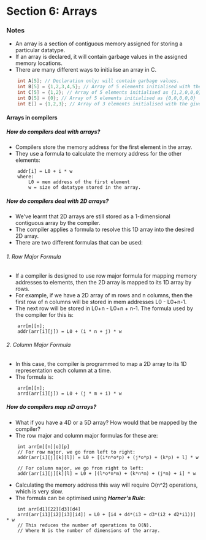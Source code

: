 # Section 6: Arrays

### Notes
- An array is a section of contiguous memory assigned for storing a particular datatype.
- If an array is declared, it will contain garbage values in the assigned memory locations.
- There are many different ways to initialise an array in C.

```C
    int A[5]; // Declaration only; will contain garbage values.
    int B[5] = {1,2,3,4,5}; // Array of 5 elements initialised with the desired elements.
    int C[5] = {1,2}; // Array of 5 elements initialised as {1,2,0,0,0}
    int D[5] = {0}; // Array of 5 elements initialised as {0,0,0,0,0}
    int E[] = {1,2,3}; // Array of 3 elements initialised with the given three values.
```

#### Arrays in compilers

##### How do compilers deal with arrays?
- Compilers store the memory address for the first element in the array.
- They use a formula to calculate the memory address for the other elements:

```
    addr[i] = L0 + i * w
    where:
        L0 = mem address of the first element
        w = size of datatype stored in the array.
```

##### How do compilers deal with 2D arrays?
- We've learnt that 2D arrays are still stored as a 1-dimensional contiguous array by the compiler.
- The compiler applies a formula to resolve this 1D array into the desired 2D array.
- There are two different formulas that can be used:

###### 1. Row Major Formula 
- If a compiler is designed to use row major formula for mapping memory addresses to elements, then the 2D array is mapped to its 1D array by rows.
- For example, if we have a 2D array of m rows and n columns, then the first row of n columns will be stored in mem addresses L0 - L0+n-1.
- The next row will be stored in L0+n - L0+n + n-1.
The formula used by the compiler for this is:
```
    arr[m][n];
    addr(arr[i][j]) = L0 + (i * n + j) * w
```

###### 2. Column Major Formula
- In this case, the compiler is programmed to map a 2D array to its 1D representation each column at a time.
- The formula is:
```
    arr[m][n];
    arrd(arr[i][j]) = L0 + (j * m + i) * w
```

##### How do compilers map nD arrays?
- What if you have a 4D or a 5D array? How would that be mapped by the compiler?
- The row major and column major formulas for these are:
```
    int arr[m][n][o][p]
    // For row major, we go from left to right:
    addr(arr[i][j][k][l]) = L0 + [(i*n*o*p) + (j*o*p) + (k*p) + l] * w

    // For column major, we go from right to left:
    addr(arr[i][j][k][l] = L0 + [(l*o*n*m) + (k*n*m) + (j*m) + i] * w

```
- Calculating the memory address this way will require O(n^2) operations, which is very slow.
- The formula can be optimised using ___Horner's Rule___:
```
    int arr[d1][22][d3][d4]
    arrd(arr[i1][i2][i3][i4]) = L0 + [i4 + d4*(i3 + d3*(i2 + d2*i1))] * w
    // This reduces the number of operations to O(N).
    // Where N is the number of dimensions of the array.
```


